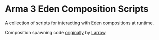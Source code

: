# Arma 3 Eden Composition Scripts

A collection of scripts for interacting with Eden compositions at runtime.

Composition spawning code [originally](https://forums.bohemia.net/forums/topic/191902-eden-composition-spawning/) by [Larrow](https://forums.bohemia.net/profile/770615-larrow/).
